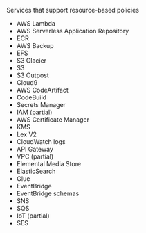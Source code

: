 Services that support resource-based policies
- AWS Lambda
- AWS Serverless Application Repository
- ECR
- AWS Backup
- EFS
- S3 Glacier
- S3
- S3 Outpost
- Cloud9
- AWS CodeArtifact
- CodeBuild
- Secrets Manager
- IAM (partial)
- AWS Certificate Manager
- KMS
- Lex V2
- CloudWatch logs
- API Gateway
- VPC (partial)
- Elemental Media Store
- ElasticSearch
- Glue
- EventBridge
- EventBridge schemas
- SNS
- SQS
- IoT (partial)
- SES
